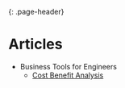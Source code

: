 {: .page-header}  
  
# Articles  
* Business Tools for Engineers  
    * [Cost Benefit Analysis](./Business-Tools-for-Engineers/Cost-Benefit-Analysis)   
